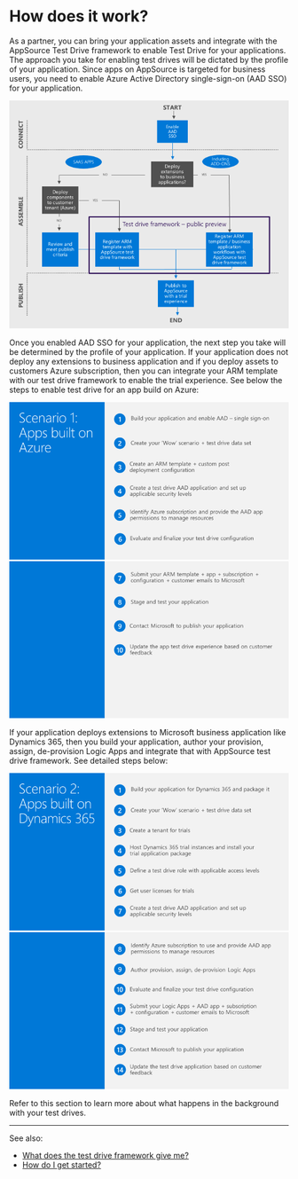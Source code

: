 # How does it work? #


As a partner, you can bring your application assets and integrate with the AppSource Test Drive framework to enable Test Drive for your applications. The approach you take for enabling test drives will be dictated by the profile of your application. 
Since apps on AppSource is targeted for business users, you need to enable Azure Active Directory single-sign-on (AAD SSO) for your application. 

![](https://github.com/Azure/AzureTestDrive/blob/master/AzureTestDriveImages/HowDoesItWork1.png)

Once you enabled AAD SSO for your application, the next step you take will be determined by the profile of your application. 
If your application does not deploy any extensions to business application and if you deploy assets to customers Azure subscription, then you can integrate your ARM template with our test drive framework to enable the trial experience. See below the steps to enable test drive for an app build on Azure:

![](https://github.com/Azure/AzureTestDrive/blob/master/AzureTestDriveImages/HowDoesItWork2.png)
![](https://github.com/Azure/AzureTestDrive/blob/master/AzureTestDriveImages/HowDoesItWork3.png)

If your application deploys extensions to Microsoft business application like Dynamics 365, then you build your application, author your provision, assign, de-provision Logic Apps and integrate that with AppSource test drive framework. See detailed steps below: 

![](https://github.com/Azure/AzureTestDrive/blob/master/AzureTestDriveImages/HowDoesItWork4.png)
![](https://github.com/Azure/AzureTestDrive/blob/master/AzureTestDriveImages/HowDoesItWork5.png)

Refer to this section to learn more about what happens in the background with your test drives. 

***

See also:

* [What does the test drive framework give me?](https://github.com/Microsoft/AppSource/blob/master/What-does-the-test-drive-framework-give-me.md)
* [How do I get started?](https://github.com/Microsoft/AppSource/blob/master/GettingStarted.md)

